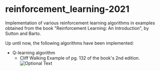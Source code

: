 # reinforcement_learning-2021
Implementation of various reinforcement learning algorithms in examples obtained from the book "Reinforcement Learning: An Introduction", by Sutton and Barto.

Up until now, the following algorithms have been implemented:
- Q-learning algorithm
  - Cliff Walking Example of pg. 132 of the book's 2nd edition. ![Optional Text](../master/Figures/Rewards_Q_Cliff.png)

